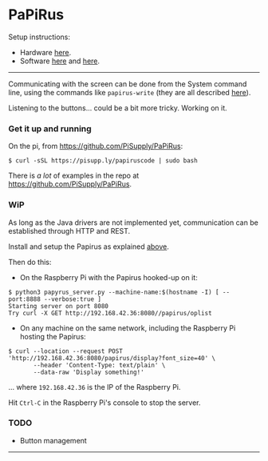# PaPiRus

Setup instructions:
 - Hardware [here](https://www.pi-supply.com/make/papirus-assembly-tips-and-gotchas/).
 - Software [here](https://github.com/repaper/gratis) and [here](https://github.com/PiSupply/PaPiRus).
 
---

Communicating with the screen can be done from the System command line, using the commands like `papirus-write`
(they are all described [here](https://github.com/PiSupply/PaPiRus#command-line)).

Listening to the buttons... could be a bit more tricky. Working on it.

### Get it up and running
On the pi, from <https://github.com/PiSupply/PaPiRus>:
```
$ curl -sSL https://pisupp.ly/papiruscode | sudo bash
```

There is *a lot* of examples in the repo at <https://github.com/PiSupply/PaPiRus>.

### WiP
As long as the Java drivers are not implemented yet, communication can be established through HTTP and REST.

Install and setup the Papirus as explained [above](https://github.com/PiSupply/PaPiRus).
 
Then do this:
- On the Raspberry Pi with the Papirus hooked-up on it:
```
$ python3 papyrus_server.py --machine-name:$(hostname -I) [ --port:8888 --verbose:true ]
Starting server on port 8080
Try curl -X GET http://192.168.42.36:8080//papirus/oplist

```
- On any machine on the same network, including the Raspberry Pi hosting the Papirus:
```
$ curl --location --request POST 'http://192.168.42.36:8080/papirus/display?font_size=40' \
       --header 'Content-Type: text/plain' \
       --data-raw 'Display something!'
```
... where `192.168.42.36` is the IP of the Raspberry Pi.

Hit `Ctrl-C` in the Raspberry Pi's console to stop the server.

### TODO
- Button management

---
